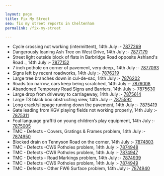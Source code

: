 ```yaml
---

layout: page
title: Fix My Street
seo: fix my street reports in Cheltenham
permalink: /fix-my-street

---
```


<!-- fix_marker starts -->

- Cycle crossing not working (intermittent), 14th July :- [7877269](https://www.fixmystreet.com/report/7877269)
- Dangerously leaning Ash Tree on West Drive, 14th July :- [7877179](https://www.fixmystreet.com/report/7877179)
- Street light outside block of flats in Barbridge Road opposite Ashland's Road ., 14th July :- [7877152](https://www.fixmystreet.com/report/7877152)
- 7 inch pothole on corner of pavement, very deep., 14th July :- [7877093](https://www.fixmystreet.com/report/7877093)
- Signs left by recent roadworks, 14th July :- [7876219](https://www.fixmystreet.com/report/7876219)
- Large tree branches down in cul-de-sac, 14th July :- [7876202](https://www.fixmystreet.com/report/7876202)
- Roads too narrow, cars keep being scratched, 14th July :- [7876008](https://www.fixmystreet.com/report/7876008)
- Abandoned Temporary Road Signs and Barriers, 14th July :- [7875630](https://www.fixmystreet.com/report/7875630)
- Large drop from driveway to carriageway, 14th July :- [7875614](https://www.fixmystreet.com/report/7875614)
- Large TS black box obstructing view, 14th July :- [7875592](https://www.fixmystreet.com/report/7875592)
- Long crack/slippage running down the pavement, 14th July :- [7875419](https://www.fixmystreet.com/report/7875419)
- Gate leading from KGV playing fields not working properly, 14th July :- [7875311](https://www.fixmystreet.com/report/7875311)
- Foul language graffiti on young children’s play equipment, 14th July :- [7875005](https://www.fixmystreet.com/report/7875005)
- TMC - Defects - Covers, Gratings & Frames problem, 14th July :- [7874950](https://www.fixmystreet.com/report/7874950)
- Blocked drain on Tennyson Road on the corner, 14th July :- [7874803](https://www.fixmystreet.com/report/7874803)
- TMC - Defects -CW6 Potholes  problem, 14th July :- [7874948](https://www.fixmystreet.com/report/7874948)
- TMC - Defects -CW6 Potholes  problem, 14th July :- [7874947](https://www.fixmystreet.com/report/7874947)
- TMC - Defects - Road Markings problem, 14th July :- [7874939](https://www.fixmystreet.com/report/7874939)
- TMC - Defects -CW6 Potholes  problem, 14th July :- [7874949](https://www.fixmystreet.com/report/7874949)
- TMC - Defects - Other FW6  Surface problem, 14th July :- [7874940](https://www.fixmystreet.com/report/7874940)

<!-- fix_marker ends -->